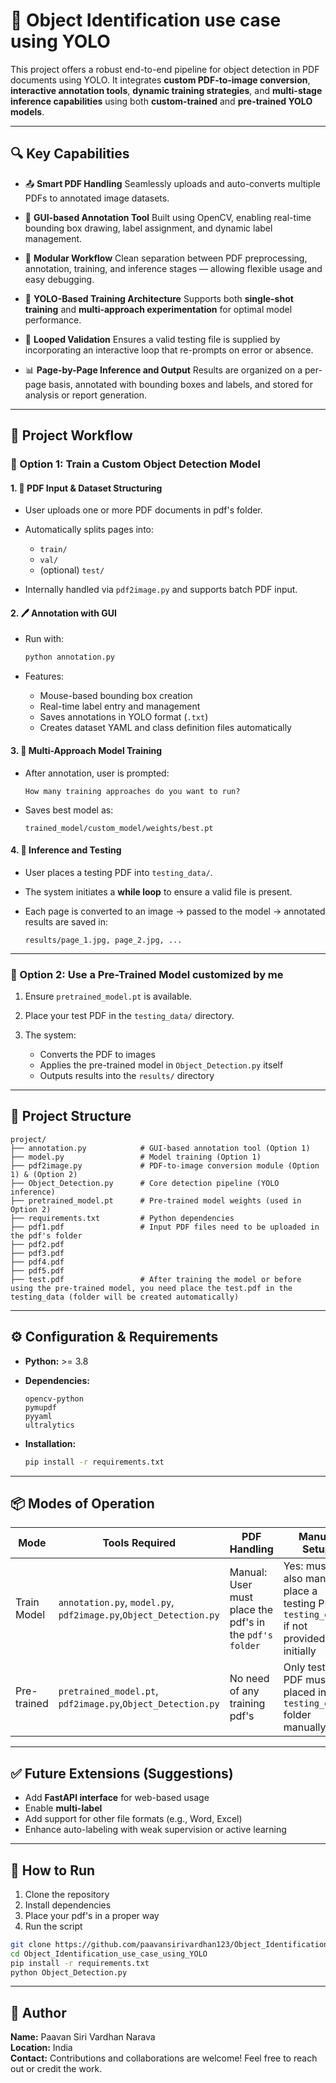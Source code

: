 # 🧠 Object Identification use case using YOLO 

This project offers a robust end-to-end pipeline for object detection in PDF documents using YOLO. It integrates **custom PDF-to-image conversion**, **interactive annotation tools**, **dynamic training strategies**, and **multi-stage inference capabilities** using both **custom-trained** and **pre-trained YOLO models**.

---

## 🔍 Key Capabilities

* 📤 **Smart PDF Handling**
  Seamlessly uploads and auto-converts multiple PDFs to annotated image datasets.

* 🎨 **GUI-based Annotation Tool**
  Built using OpenCV, enabling real-time bounding box drawing, label assignment, and dynamic label management.

* 🔀 **Modular Workflow**
  Clean separation between PDF preprocessing, annotation, training, and inference stages — allowing flexible usage and easy debugging.

* 🧠 **YOLO-Based Training Architecture**
  Supports both **single-shot training** and **multi-approach experimentation** for optimal model performance.

* 🧪 **Looped Validation**
  Ensures a valid testing file is supplied by incorporating an interactive loop that re-prompts on error or absence.

* 📊 **Page-by-Page Inference and Output**
  Results are organized on a per-page basis, annotated with bounding boxes and labels, and stored for analysis or report generation.

---

## 🚀 Project Workflow

### 🔸 Option 1: Train a Custom Object Detection Model

#### 1. 📁 PDF Input & Dataset Structuring

* User uploads one or more PDF documents in pdf's folder. 
* Automatically splits pages into:

  * `train/`
  * `val/`
  * (optional) `test/`
* Internally handled via `pdf2image.py` and supports batch PDF input.

#### 2. 🖊 Annotation with GUI

* Run with:

  ```bash
  python annotation.py
  ```
* Features:

  * Mouse-based bounding box creation
  * Real-time label entry and management
  * Saves annotations in YOLO format (`.txt`)
  * Creates dataset YAML and class definition files automatically

#### 3. 🧠 Multi-Approach Model Training

* After annotation, user is prompted:

  ```
  How many training approaches do you want to run?
  ```
* Saves best model as:

  ```
  trained_model/custom_model/weights/best.pt
  ```

#### 4. 🧪 Inference and Testing

* User places a testing PDF into `testing_data/`.
* The system initiates a **while loop** to ensure a valid file is present.
* Each page is converted to an image → passed to the model → annotated results are saved in:

  ```
  results/page_1.jpg, page_2.jpg, ...
  ```

---

### 🔸 Option 2: Use a Pre-Trained Model customized by me

1. Ensure `pretrained_model.pt` is available.
2. Place your test PDF in the `testing_data/` directory.
3. The system:

   * Converts the PDF to images
   * Applies the pre-trained model in `Object_Detection.py` itself
   * Outputs results into the `results/` directory

---

## 🧱 Project Structure

```
project/
├── annotation.py            # GUI-based annotation tool (Option 1)
├── model.py                 # Model training (Option 1)
├── pdf2image.py             # PDF-to-image conversion module (Option 1) & (Option 2)
├── Object_Detection.py      # Core detection pipeline (YOLO inference)
├── pretrained_model.pt      # Pre-trained model weights (used in Option 2)
├── requirements.txt         # Python dependencies
├── pdf1.pdf                 # Input PDF files need to be uploaded in the pdf's folder
├── pdf2.pdf
├── pdf3.pdf
├── pdf4.pdf
├── pdf5.pdf
├── test.pdf                 # After training the model or before using the pre-trained model, you need place the test.pdf in the testing_data (folder will be created automatically)

```
---

## ⚙️ Configuration & Requirements

* **Python:** >= 3.8
* **Dependencies:**

  ```text
  opencv-python
  pymupdf
  pyyaml
  ultralytics
  ```
* **Installation:**

  ```bash
  pip install -r requirements.txt
  ```

---

## 📦 Modes of Operation

| Mode        | Tools Required                              | PDF Handling                                       | Manual Setup                                                          |
| ----------- | ------------------------------------------- | -------------------------------------------------- | --------------------------------------------------------------------- |
| Train Model | `annotation.py`, `model.py`, `pdf2image.py`,`Object_Detection.py` | Manual: User must place the pdf's in the `pdf's folder` | Yes: must also manually place a testing PDF in `testing_data/` if not provided initially |
| Pre-trained | `pretrained_model.pt`, `pdf2image.py`,`Object_Detection.py`                  | No need of any training pdf's | Only testing PDF must be placed in `testing_data/` folder manually    |

---

## ✅ Future Extensions (Suggestions)

* Add **FastAPI interface** for web-based usage
* Enable **multi-label**
* Add support for other file formats (e.g., Word, Excel)
* Enhance auto-labeling with weak supervision or active learning

---

## 🚀 How to Run

1. Clone the repository  
2. Install dependencies
3. Place your pdf's in a proper way
4. Run the script

```bash
git clone https://github.com/paavansirivardhan123/Object_Identification_use_case_using_YOLO.git
cd Object_Identification_use_case_using_YOLO
pip install -r requirements.txt
python Object_Detection.py
```

--- 

## 👤 Author

**Name:** Paavan Siri Vardhan Narava  
**Location:** India  
**Contact:** Contributions and collaborations are welcome! Feel free to reach out or credit the work.
